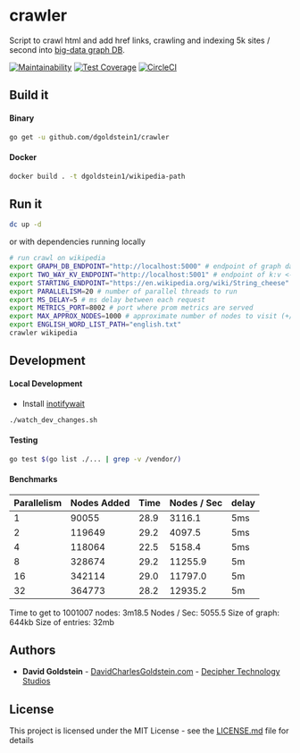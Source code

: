 # crawler

Script to crawl html and add href links, crawling and indexing 5k sites / second into [big-data graph DB](https://github.com/dgoldstein1/graphApi).

[![Maintainability](https://api.codeclimate.com/v1/badges/0918dd40ac9fd5d3e454/maintainability)](https://codeclimate.com/github/dgoldstein1/crawler/maintainability)
[![Test Coverage](https://api.codeclimate.com/v1/badges/0918dd40ac9fd5d3e454/test_coverage)](https://codeclimate.com/github/dgoldstein1/crawler/test_coverage)
[![CircleCI](https://circleci.com/gh/dgoldstein1/crawler.svg?style=svg)](https://circleci.com/gh/dgoldstein1/crawler)

## Build it

#### Binary

```sh
go get -u github.com/dgoldstein1/crawler
```

#### Docker
```sh
docker build . -t dgoldstein1/wikipedia-path
```

## Run it

```sh
dc up -d
```

or with dependencies running locally

```sh
# run crawl on wikipedia
export GRAPH_DB_ENDPOINT="http://localhost:5000" # endpoint of graph database
export TWO_WAY_KV_ENDPOINT="http://localhost:5001" # endpoint of k:v <-> v:k lookup metadata db
export STARTING_ENDPOINT="https://en.wikipedia.org/wiki/String_cheese" # if empty, finds random article
export PARALLELISM=20 # number of parallel threads to run
export MS_DELAY=5 # ms delay between each request
export METRICS_PORT=8002 # port where prom metrics are served
export MAX_APPROX_NODES=1000 # approximate number of nodes to visit (+/- one order of magnitude), set to '-1' for unlimited crawl
export ENGLISH_WORD_LIST_PATH="english.txt"
crawler wikipedia
```


## Development

#### Local Development

- Install [inotifywait](https://linux.die.net/man/1/inotifywait)
```sh
./watch_dev_changes.sh
```

#### Testing

```sh
go test $(go list ./... | grep -v /vendor/)
```

#### Benchmarks


| Parallelism | Nodes Added | Time | Nodes / Sec | delay |
|-------------|-------------|------|-------------|-------|
| 1           | 90055       | 28.9 | 3116.1      | 5ms   |
| 2           | 119649      | 29.2 | 4097.5      | 5ms   |
| 4           | 118064      | 22.5 | 5158.4      | 5ms   |
| 8           | 328674      | 29.2 | 11255.9     | 5m    |
| 16          | 342114      | 29.0 | 11797.0     | 5m    |
| 32          | 364773      | 28.2 | 12935.2     | 5m    |

Time to get to 1001007 nodes: 3m18.5
Nodes / Sec: 5055.5
Size of graph: 644kb
Size of entries: 32mb

## Authors

* **David Goldstein** - [DavidCharlesGoldstein.com](http://www.davidcharlesgoldstein.com/?github-wikipeida-path) - [Decipher Technology Studios](http://deciphernow.com/)

## License

This project is licensed under the MIT License - see the [LICENSE.md](LICENSE.md) file for details
